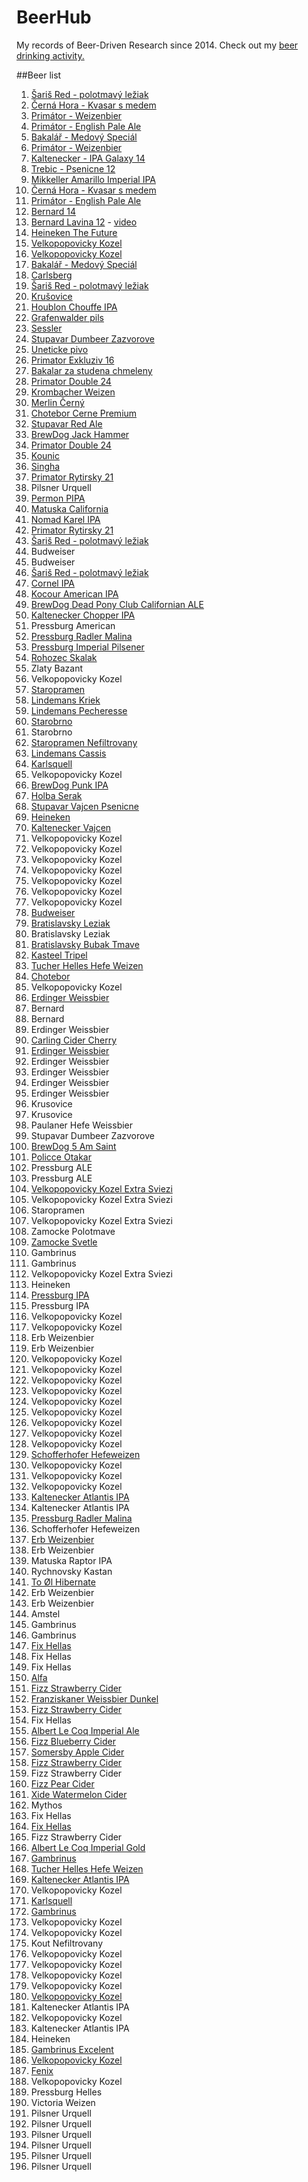 # BeerHub

My records of Beer-Driven Research since 2014. Check out my [beer drinking activity.](http://beerpals.github.io/#!/feromakovi)

##Beer list
1. [Šariš Red - polotmavý ležiak](img/IMG_20140404_234333.jpg)
2. [Černá Hora - Kvasar s medem](img/IMG_20140406_004502.jpg)
3. [Primátor - Weizenbier](img/IMG_20140406_020913.jpg)
4. [Primátor - English Pale Ale](img/IMG_20140406_143249.jpg)
5. [Bakalář - Medový Speciál](img/IMG_20140406_211948.jpg)
6. [Primátor - Weizenbier](img/IMG_20140407_012519.jpg)
7. [Kaltenecker - IPA Galaxy 14](img/IMG_20140407_204906.jpg)
8. [Trebic - Psenicne 12](img/IMG_20140407_210231.jpg)
9. [Mikkeller Amarillo Imperial IPA](img/IMG_20140408_001543.jpg)
10. [Černá Hora - Kvasar s medem](img/IMG_20140408_231535.jpg)
11. [Primátor - English Pale Ale](img/IMG_20140408_233648.jpg)
12. [Bernard 14](img/IMG_20140409_213236.jpg)
13. [Bernard Lavina 12](img/IMG_20140409_213259.jpg) - [video](http://www.youtube.com/watch?v=ghyZF7REOT4&list=UUGOLwlIxP5GX-2Rhx_TXwFg&feature=share)
14. [Heineken The Future](img/IMG_20140409_232732.jpg)
15. [Velkopopovicky Kozel](img/IMG_20140409_235047.jpg)
16. [Velkopopovicky Kozel](img/IMG_20140410_001941.jpg)
17. [Bakalář - Medový Speciál](img/IMG_20140411_004927.jpg)
18. [Carlsberg](img/IMG_20140412_011355.jpg)
19. [Šariš Red - polotmavý ležiak](img/IMG_20140416_225959.jpg)
20. [Krušovice](img/IMG_20140420_210748.jpg)
21. [Houblon Chouffe IPA](img/IMG_20140420_221430.jpg)
22. [Grafenwalder pils](img/IMG_20140420_224924.jpg)
23. [Sessler](img/IMG_20140423_205922.jpg)
24. [Stupavar Dumbeer Zazvorove](img/IMG_20140423_213228.jpg)
25. [Uneticke pivo](img/IMG_20140423_221105.jpg)
26. [Primator Exkluziv 16](img/IMG_20140424_212948.jpg)
27. [Bakalar za studena chmeleny](img/IMG_20140424_220510.jpg)
28. [Primator Double 24](img/IMG_20140425_003801.jpg)
29. [Krombacher Weizen](img/IMG_20140426_012140.jpg)
30. [Merlin Černý](img/IMG_20140427_034542.jpg)
31. [Chotebor Cerne Premium](img/IMG_20140428_193152.jpg)
32. [Stupavar Red Ale](img/IMG_20140428_200424.jpg)
33. [BrewDog Jack Hammer](img/IMG_20140428_204318.jpg)
34. [Primator Double 24](img/IMG_20140425_003801.jpg)
35. [Kounic](img/IMG_20140429_225649.jpg)
36. [Singha](img/IMG_20140506_014120.jpg)
37. [Primator Rytirsky 21](img/IMG_20140507_041817.jpg)
38. Pilsner Urquell
39. [Permon PIPA](img/IMG_20140513_190813.jpg)
40. [Matuska California](img/IMG_20140513_193407.jpg)
41. [Nomad Karel IPA](img/IMG_20140513_201527.jpg)
42. [Primator Rytirsky 21](img/IMG_20140507_041817.jpg)
43. [Šariš Red - polotmavý ležiak](img/IMG_20140404_234333.jpg)
44. Budweiser
45. Budweiser
46. [Šariš Red - polotmavý ležiak](img/IMG_20140404_234333.jpg)
47. [Cornel IPA](img/IMG_20140520_194649.jpg)
48. [Kocour American IPA](img/IMG_20140520_201619.jpg)
49. [BrewDog Dead Pony Club Californian ALE](img/IMG_20140520_210857.jpg)
50. [Kaltenecker Chopper IPA](img/IMG_1401144895284.jpg)
51. Pressburg American
52. [Pressburg Radler Malina](img/IMG_1401213696806.jpg)
53. [Pressburg Imperial Pilsener](img/IMG_1401215502740.jpg)
54. [Rohozec Skalak](img/IMG_1401217248992.jpg)
55. Zlaty Bazant
56. Velkopopovicky Kozel
57. [Staropramen](img/IMG_1401567608707.jpg)
58. [Lindemans Kriek](img/IMG_1401617947423.jpg)
59. [Lindemans Pecheresse](img/IMG_1401618712833.jpg)
60. [Starobrno](img/IMG_1401811547667.jpg)
61. Starobrno
62. [Staropramen Nefiltrovany](img/IMG_1401819495658.jpg)
63. [Lindemans Cassis](img/IMG_1402066464718.jpg)
64. [Karlsquell](img/IMG_1402167012385.jpg)
65. Velkopopovicky Kozel
66. [BrewDog Punk IPA](img/IMG_1402510258153.jpg)
67. [Holba Serak](img/IMG_1402512987224.jpg)
68. [Stupavar Vajcen Psenicne](img/IMG_1402516364087.jpg)
69. [Heineken](img/IMG_1402610554039.jpg)
70. [Kaltenecker Vajcen](img/IMG_1402679957165.jpg)
71. Velkopopovicky Kozel
72. Velkopopovicky Kozel
73. Velkopopovicky Kozel
74. Velkopopovicky Kozel
75. Velkopopovicky Kozel
76. Velkopopovicky Kozel
77. Velkopopovicky Kozel
78. [Budweiser](img/IMG_1403026646421.jpg)
79. [Bratislavsky Leziak](img/IMG_1403108055695.jpg)
80. Bratislavsky Leziak
81. [Bratislavsky Bubak Tmave](img/IMG_1403118535291.jpg)
82. [Kasteel Tripel](img/IMG_1403303769593.jpg)
83. [Tucher Helles Hefe Weizen](img/IMG_1403548152584.jpg)
84. [Chotebor](img/IMG_1403641944550.jpg)
85. Velkopopovicky Kozel
86. [Erdinger Weissbier](img/IMG_1403815540682.jpg)
87. Bernard
88. Bernard
89. Erdinger Weissbier
90. [Carling Cider Cherry](img/IMG_1404162979587.jpg)
91. [Erdinger Weissbier](img/IMG_1404232929444.jpg)
92. Erdinger Weissbier
93. Erdinger Weissbier
94. Erdinger Weissbier
95. Erdinger Weissbier
96. Krusovice
97. Krusovice
98. Paulaner Hefe Weissbier
99. Stupavar Dumbeer Zazvorove
100. [BrewDog 5 Am Saint](img/IMG_1405022234692.jpg)
101. [Policce Otakar](img/IMG_1405024941891.jpg)
102. Pressburg ALE
103. Pressburg ALE
104. [Velkopopovicky Kozel Extra Sviezi](img/IMG_1405266967467.jpg)
105. Velkopopovicky Kozel Extra Sviezi
106. Staropramen
107. Velkopopovicky Kozel Extra Sviezi
108. Zamocke Polotmave
109. [Zamocke Svetle](img/IMG_1405538871052.jpg)
110. Gambrinus
111. Gambrinus
112. Velkopopovicky Kozel Extra Sviezi
113. Heineken
114. [Pressburg IPA](img/IMG_1406033933583.jpg)
115. Pressburg IPA
116. Velkopopovicky Kozel
117. Velkopopovicky Kozel
118. Erb Weizenbier
119. Erb Weizenbier
120. Velkopopovicky Kozel
121. Velkopopovicky Kozel
122. Velkopopovicky Kozel
123. Velkopopovicky Kozel
124. Velkopopovicky Kozel
125. Velkopopovicky Kozel
126. Velkopopovicky Kozel
127. Velkopopovicky Kozel
128. Velkopopovicky Kozel
129. [Schofferhofer Hefeweizen](img/IMG_1407425053028.jpg)
130. Velkopopovicky Kozel
131. Velkopopovicky Kozel
132. Velkopopovicky Kozel
133. [Kaltenecker Atlantis IPA](img/IMG_1407869374517.jpg)
134. Kaltenecker Atlantis IPA
135. [Pressburg Radler Malina](img/IMG_1407873982332.jpg)
136. Schofferhofer Hefeweizen
137. [Erb Weizenbier](img/IMG_1408392418313.jpg)
138. Erb Weizenbier
139. Matuska Raptor IPA
140. Rychnovsky Kastan
141. [To Øl Hibernate](img/IMG_1408476613405.jpg)
142. Erb Weizenbier
143. Erb Weizenbier
144. Amstel
145. Gambrinus
146. Gambrinus
147. [Fix Hellas](img/IMG_1408821871092.jpg)
148. Fix Hellas
149. Fix Hellas
150. [Alfa](img/IMG_1408883910207.jpg)
151. [Fizz Strawberry Cider](img/IMG_1408911418355.jpg)
152. [Franziskaner Weissbier Dunkel](img/IMG_1408986399585.jpg)
153. [Fizz Strawberry Cider](img/IMG_1408989792128.jpg)
154. Fix Hellas
155. [Albert Le Coq Imperial Ale](img/IMG_1409069002371.jpg)
156. [Fizz Blueberry Cider](img/IMG_1409079701387.jpg)
157. [Somersby Apple Cider](img/IMG_1409090472563.jpg)
158. [Fizz Strawberry Cider](img/IMG_1409132516785.jpg)
159. Fizz Strawberry Cider
160. [Fizz Pear Cider](img/IMG_1409252067431.jpg)
161. [Xide Watermelon Cider](img/IMG_1409334292484.jpg)
162. Mythos
163. Fix Hellas
164. [Fix Hellas](img/IMG_1409391055143.jpg)
165. Fizz Strawberry Cider
166. [Albert Le Coq Imperial Gold](img/IMG_1409555197974.jpg)
167. [Gambrinus](img/IMG_1409673392101.jpg)
168. [Tucher Helles Hefe Weizen](img/IMG_1409771081505.jpg)
169. [Kaltenecker Atlantis IPA](img/IMG_1409852971470.jpg)
170. Velkopopovicky Kozel
171. [Karlsquell](img/IMG_1410026044025.jpg)
172. [Gambrinus](img/IMG_1410029482816.jpg)
173. Velkopopovicky Kozel
174. Velkopopovicky Kozel
175. Kout Nefiltrovany
176. Velkopopovicky Kozel
177. Velkopopovicky Kozel
178. Velkopopovicky Kozel
179. Velkopopovicky Kozel
180. [Velkopopovicky Kozel](img/IMG_1410813320835.jpg)
181. Kaltenecker Atlantis IPA
182. Velkopopovicky Kozel
183. Kaltenecker Atlantis IPA
184. Heineken
185. [Gambrinus Excelent](img/IMG_1411148089486.jpg)
186. [Velkopopovicky Kozel](img/IMG_1411335045448.jpg)
187. [Fenix](img/IMG_1411506159853.jpg)
188. Velkopopovicky Kozel
189. Pressburg Helles
190. Victoria Weizen
191. Pilsner Urquell
192. Pilsner Urquell
193. Pilsner Urquell
194. Pilsner Urquell
195. Pilsner Urquell
196. Pilsner Urquell
